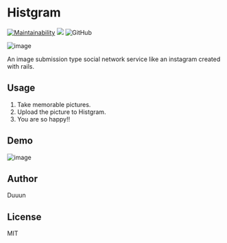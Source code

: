 # Histgram
[![Maintainability](https://api.codeclimate.com/v1/badges/82fa02f4ff54926fa4b6/maintainability)](https://codeclimate.com/github/Duuun/histgram/maintainability)
![](https://img.shields.io/badge/release-v0.1.0-blue.svg)
![GitHub](https://img.shields.io/github/license/mashape/apistatus.svg)

![image](https://i.imgur.com/1eTEPBM.png)

An image submission type social network service like an instagram created with rails.

## Usage
1. Take memorable pictures.
2. Upload the picture to Histgram.
3. You are so happy!!

## Demo

![image](https://i.imgur.com/ND0Brqt.gif)

## Author
Duuun

## License
MIT